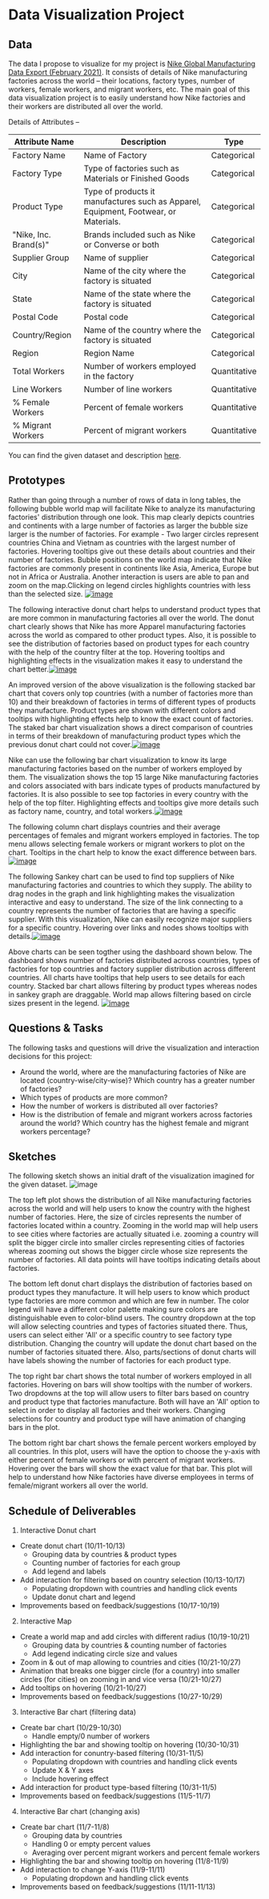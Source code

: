 # Data Visualization Project

## Data

The data I propose to visualize for my project is [Nike Global Manufacturing Data Export (February 2021)](http://manufacturingmap.nikeinc.com/). It consists of details of Nike manufacturing factories across the world – their locations, factory types, number of workers, female workers, and migrant workers, etc. The main goal of this data visualization project is to easily understand how Nike factories and their workers are distributed all over the world.

Details of Attributes –

|Attribute Name | Description | Type |
| --- | --- | --- |
| Factory Name | Name of Factory | Categorical |
| Factory Type | Type of factories such as Materials or Finished Goods | Categorical |
| Product Type | Type of products it manufactures such as Apparel, Equipment, Footwear, or Materials. | Categorical |
| "Nike, Inc. Brand(s)" | Brands included such as Nike or Converse or both | Categorical |
| Supplier Group | Name of supplier | Categorical |
| City | Name of the city where the factory is situated | Categorical |
| State | Name of the state where the factory is situated | Categorical |
| Postal Code | Postal code | Categorical |
| Country/Region | Name of the country where the factory is situated | Categorical |
| Region | Region Name | Categorical |
| Total Workers | Number of workers employed in the factory | Quantitative |
| Line Workers | Number of line workers | Quantitative |
| % Female Workers | Percent of female workers | Quantitative |
| % Migrant Workers | Percent of migrant workers | Quantitative |

You can find the given dataset and description [here](https://gist.github.com/siddhipa/3357f23f4ecd08f3737215f16026269e).


## Prototypes

Rather than going through a number of rows of data in long tables, the following bubble world map will facilitate Nike to analyze its manufacturing factories' distribution through one look. This map clearly depicts countries and continents with a large number of factories as larger the bubble size larger is the number of factories. For example - Two larger circles represent countries China and Vietnam as countries with the largest number of factories. Hovering tooltips give out these details about countries and their number of factories. Bubble positions on the world map indicate that Nike factories are commonly present in continents like Asia, America, Europe but not in Africa or Australia. Another interaction is users are able to pan and zoom on the map.Clicking on legend circles highlights countries with less than the selected size. [![image](https://user-images.githubusercontent.com/49468721/144729429-6933b8b1-eff7-4694-aed6-a8b52c2b184d.png)](https://vizhub.com/siddhipa/5faede5e67704af7a368c3905781b673)

The following interactive donut chart helps to understand product types that are more common in manufacturing factories all over the world. The donut chart clearly shows that Nike has more Apparel manufacturing factories across the world as compared to other product types. Also, it is possible to see the distribution of factories based on product types for each country with the help of the country filter at the top. Hovering tooltips and highlighting effects in the visualization makes it easy to understand the chart better.[![image](https://user-images.githubusercontent.com/49468721/144729466-c049a595-46c8-4851-a849-94143fe7078f.png)
](https://vizhub.com/siddhipa/dfc92cac6f174a4289ec8ae05d40c4d8)

An improved version of the above visualization is the following stacked bar chart that covers only top countries (with a number of factories more than 10) and their breakdown of factories in terms of different types of products they manufacture. Product types are shown with different colors and tooltips with highlighting effects help to know the exact count of factories. The staked bar chart visualization shows a direct comparison of countries in terms of their breakdown of manufacturing product types which the previous donut chart could not cover.[![image](https://user-images.githubusercontent.com/49468721/144729668-ecd630aa-6829-4c05-9166-c21b5d9519e2.png)](https://vizhub.com/siddhipa/360db8e242da4cdf9bfb9a042d3ae9e6)

Nike can use the following bar chart visualization to know its large manufacturing factories based on the number of workers employed by them. The visualization shows the top 15 large Nike manufacturing factories and colors associated with bars indicate types of products manufactured by factories. It is also possible to see top factories in every country with the help of the top filter. Highlighting effects and tooltips give more details such as factory name, country, and total workers.[![image](https://user-images.githubusercontent.com/49468721/144729510-e4cdbe15-43c6-497c-92d6-da22e3992c5a.png)](https://vizhub.com/siddhipa/e3fb0093f5394a2eb79105498400f1e6)

The following column chart displays countries and their average percentages of females and migrant workers employed in factories. The top menu allows selecting female workers or migrant workers to plot on the chart. Tooltips in the chart help to know the exact difference between bars.[![image](https://user-images.githubusercontent.com/49468721/144729538-78febeca-fda8-4603-99a2-e483f584abbb.png)](https://vizhub.com/siddhipa/bd1bc58d07de43aeab6335429e313109)

The following Sankey chart can be used to find top suppliers of Nike manufacturing factories and countries to which they supply. The ability to drag nodes in the graph and link highlighting makes the visualization interactive and easy to understand. The size of the link connecting to a country represents the number of factories that are having a specific supplier. With this visualization, Nike can easily recognize major suppliers for a specific country. Hovering over links and nodes shows tooltips with details.[![image](https://user-images.githubusercontent.com/49468721/144729597-bc777f86-507b-4cc4-9a80-08ba16853895.png)](https://vizhub.com/siddhipa/64ab6fceffcb41f4a2f5b3c124247dfd)

Above charts can be seen togther using the dashboard shown below. The dashboard shows number of factories distributed across countries, types of factories for top countries and factory supplier distribution across different countries. All charts have tooltips that help users to see details for each country. Stacked bar chart allows filtering by product types whereas nodes in sankey graph are draggable. World map allows filtering based on circle sizes present in the legend. [![image](https://user-images.githubusercontent.com/49468721/144729635-0be6adb1-44a0-4fc7-880d-849b31036bb9.png)](https://vizhub.com/siddhipa/75f1953dc0c242239202eacb1bf976e7)



## Questions & Tasks

The following tasks and questions will drive the visualization and interaction decisions for this project:

 * Around the world, where are the manufacturing factories of Nike are located (country-wise/city-wise)? Which country has a greater number of factories?
 * Which types of products are more common?
 * How the number of workers is distributed all over factories?
 * How is the distribution of female and migrant workers across factories around the world? Which country has the highest female and migrant workers percentage? 
 

## Sketches

The following sketch shows an initial draft of the visualization imagined for the given dataset.
![image](https://user-images.githubusercontent.com/49468721/136826714-958d8d1f-b9a6-4d43-bfa9-e5062d8748ad.png)

The top left plot shows the distribution of all Nike manufacturing factories across the world and will help users to know the country with the highest number of factories. Here, the size of circles represents the number of factories located within a country. Zooming in the world map will help users to see cities where factories are actually situated i.e. zooming a country will split the bigger circle into smaller circles representing cities of factories whereas zooming out shows the bigger circle whose size represents the number of factories. All data points will have tooltips indicating details about factories.

The bottom left donut chart displays the distribution of factories based on product types they manufacture. It will help users to know which product type factories are more common and which are few in number. The color legend will have a different color palette making sure colors are distinguishable even to color-blind users. The country dropdown at the top will allow selecting countries and types of factories situated there. Thus, users can select either 'All' or a specific country to see factory type distribution. Changing the country will update the donut chart based on the number of factories situated there. Also, parts/sections of donut charts will have labels showing the number of factories for each product type. 

The top right bar chart shows the total number of workers employed in all factories. Hovering on bars will show tooltips with the number of workers. Two dropdowns at the top will allow users to filter bars based on country and product type that factories manufacture. Both will have an 'All' option to select in order to display all factories and their workers. Changing selections for country and product type will have animation of changing bars in the plot.

The bottom right bar chart shows the female percent workers employed by all countries. In this plot, users will have the option to choose the y-axis with either percent of female workers or with percent of migrant workers. Hovering over the bars will show the exact value for that bar. This plot will help to understand how Nike factories have diverse employees in terms of female/migrant workers all over the world.



## Schedule of Deliverables

1.	Interactive Donut chart	  	
   - Create donut chart	(10/11-10/13)
     - Grouping data by countries & product types  
     - Counting number of factories for each group
  	  - Add legend and labels
   - Add interaction for filtering based on country selection	(10/13-10/17)
     - Populating dropdown with countries and handling click events
     - Update donut chart and legend
   - Improvements based on feedback/suggestions	(10/17-10/19)
   
2.	Interactive Map
   - Create a world map and add circles with different radius (10/19-10/21)
     - Grouping data by countries & counting number of factories
     - Add legend indicating circle size and values
   - Zoom in & out of map allowing to countries and cities	(10/21-10/27)
   - Animation that breaks one bigger circle (for a country) into smaller circles (for cities) on zooming in and vice versa	(10/21-10/27)
   - Add tooltips on hovering	(10/21-10/27)
   - Improvements based on feedback/suggestions (10/27-10/29)
   
3.	Interactive Bar chart (filtering data)
   - Create bar chart	(10/29-10/30)
     - Handle empty/0 number of workers
   - Highlighting the bar and showing tooltip on hovering	(10/30-10/31)
   - Add interaction for conuntry-based filtering (10/31-11/5)
     -	Populating dropdown with countries and handling click events
     - Update X & Y axes
     - Include hovering effect
   -	Add interaction for product type-based filtering (10/31-11/5)
   -	Improvements based on feedback/suggestions (11/5-11/7)
   
4.	Interactive Bar chart (changing axis)						
   - Create bar chart (11/7-11/8)
     - Grouping data by countries
     - Handling 0 or empty percent values
     - Averaging over percent migrant workers and percent female workers
   - Highlighting the bar and showing tooltip on hovering	(11/8-11/9)
   - Add interaction to change Y-axis (11/9-11/11)
     - Populating dropdown and handling click events
   - Improvements based on feedback/suggestions		(11/11-11/13)
